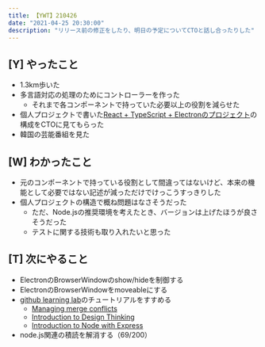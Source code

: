 ```yaml
---
title: 【YWT】210426
date: "2021-04-25 20:30:00"
description: "リリース前の修正をしたり、明日の予定についてCTOと話し合ったりした"
---
```


## [Y] やったこと

- 1.3km歩いた
- 多言語対応の処理のためにコントローラーを作った
  - それまで各コンポーネントで持っていた必要以上の役割を減らせた
- 個人プロジェクトで書いた[React + TypeScript + Electronのプロジェクト](https://github.com/LeeDDHH/alias-agent)の構成をCTOに見てもらった
- 韓国の芸能番組を見た

## [W] わかったこと

- 元のコンポーネントで持っている役割として間違ってはないけど、本来の機能として必要ではない記述が減っただけでけっこうすっきりした
- 個人プロジェクトの構造で概ね問題はなさそうだった
  - ただ、Node.jsの推奨環境を考えたとき、バージョンは上げたほうが良さそうだった
  - テストに関する技術も取り入れたいと思った

## [T] 次にやること

- ElectronのBrowserWindowのshow/hideを制御する
- ElectronのBrowserWindowをmoveableにする
- [github learning lab](https://lab.github.com/githubtraining)のチュートリアルをすすめる
  - [Managing merge conflicts](https://lab.github.com/githubtraining/managing-merge-conflicts)
  - [Introduction to Design Thinking](https://lab.github.com/githubtraining/introduction-to-design-thinking)
  - [Introduction to Node with Express](https://lab.github.com/everydeveloper/introduction-to-node-with-express)
- node.js関連の積読を解消する（69/200）

<!-- https://twitter.com/camomile_cafe/status/1386653594481434626?s=20 -->
